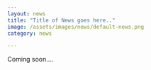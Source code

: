```yaml
---
layout: news
title: "Title of News goes here.."
image: /assets/images/news/default-news.png
category: news

---
```

Coming soon....



